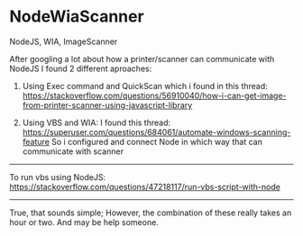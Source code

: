 # NodeWiaScanner
NodeJS, WIA, ImageScanner

After googling a lot about how a printer/scanner can communicate with NodeJS
I found 2 different aproaches:
1. Using Exec command and QuickScan which i found in this thread:
https://stackoverflow.com/questions/56910040/how-i-can-get-image-from-printer-scanner-using-javascript-library

2. Using VBS and WIA:
I found this thread:
https://superuser.com/questions/684061/automate-windows-scanning-feature
So i configured and connect Node in which way that can communicate with scanner

___
To run vbs using NodeJS:
https://stackoverflow.com/questions/47218117/run-vbs-script-with-node

___
True, that sounds simple; However, the combination of these really takes an hour or two. And may be help someone.
